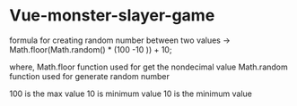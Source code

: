 # Vue-monster-slayer-game



formula for creating random number between two values -> 
Math.floor(Math.random() * (100 -10 )) + 10;

where,
Math.floor function  used for get the nondecimal value
Math.random function used for generate random number 

100 is the max value
10 is minimum value
10 is the minimum value


